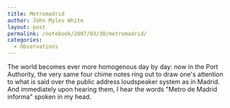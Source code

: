 ```yaml
---
title: Metromadrid
author: John Myles White
layout: post
permalink: /notebook/2007/03/30/metromadrid/
categories:
  - Observations
---
```


The world becomes ever more homogenous day by day: now in the Port Authority, the very same four chime notes ring out to draw one's attention to what is said over the public address loudspeaker system as in Madrid. And immediately upon hearing them, I hear the words "Metro de Madrid informa" spoken in my head.

